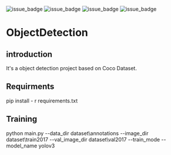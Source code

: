 ![issue_badge](https://img.shields.io/badge/window-10-blue)
![issue_badge](https://img.shields.io/badge/python-3.6-blue)
![issue_badge](https://img.shields.io/badge/tensorflow-2.3-blue)
![issue_badge](https://img.shields.io/badge/multi--gpu-falied-red)

# ObjectDetection

## introduction
  
  It's a object detection project based on Coco Dataset.
  
## Requirments

  pip install - r requirements.txt
  
## Training

  python main.py --data_dir dataset\annotations --image_dir dataset\train2017 --val_image_dir dataset\val2017 --train_mode --model_name yolov3
  


